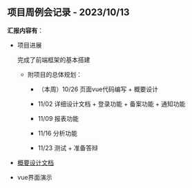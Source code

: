 ## 项目周例会记录 - 2023/10/13

**汇报内容有**：

+ 项目进展

    完成了前端框架的基本搭建

    + 附项目的总体规划：

        - （本周）10/26 页面vue代码编写 + 概要设计

        - 11/02 详细设计文档 + 登录功能 + 备案功能 + 通知功能
        - 11/09 报表功能
        - 11/16 分析功能
        - 11/23 测试 + 准备答辩 

+ [概要设计文档](..\doc\summaryDesign.md)

+ vue界面演示

